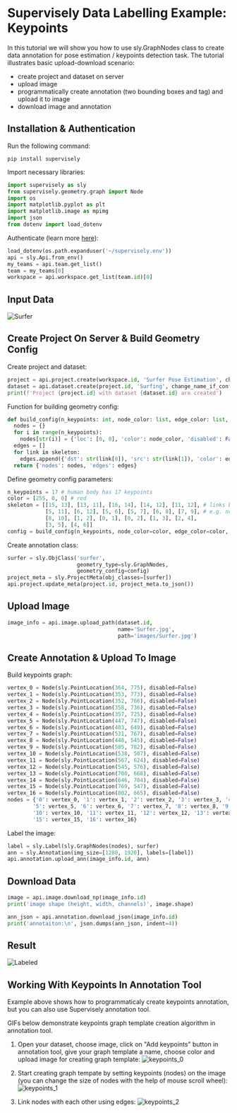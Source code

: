 # Supervisely Data Labelling Example: Keypoints

In this tutorial we will show you how to use sly.GraphNodes class to create data annotation for pose estimation / keypoints detection task. The tutorial illustrates basic upload-download scenario:

* create project and dataset on server
* upload image
* programmatically create annotation (two bounding boxes and tag) and upload it to image
* download image and annotation

## Installation & Authentication

Run the following command:
```
pip install supervisely
```

Import necessary libraries:

```python
import supervisely as sly
from supervisely.geometry.graph import Node
import os
import matplotlib.pyplot as plt
import matplotlib.image as mpimg
import json
from dotenv import load_dotenv
```

Authenticate (learn more [here](https://developer.supervise.ly/getting-started/first-steps/basics-of-authentication)):
```python
load_dotenv(os.path.expanduser('~/supervisely.env'))
api = sly.Api.from_env()
my_teams = api.team.get_list()
team = my_teams[0]
workspace = api.workspace.get_list(team.id)[0]
```

## Input Data
![Surfer](https://user-images.githubusercontent.com/91027877/211779545-83935382-b8a2-49cb-9156-3ce07f902399.jpg)

## Create Project On Server & Build Geometry Config

Create project and dataset:
```python
project = api.project.create(workspace.id, 'Surfer Pose Estimation', change_name_if_conflict=True)
dataset = api.dataset.create(project.id, 'Surfing', change_name_if_conflict=True)
print(f'Project {project.id} with dataset {dataset.id} are created')
```

Function for building geometry config:
```python
def build_config(n_keypoints: int, node_color: list, edge_color: list, skeleton: list):
  nodes = {}
  for i in range(n_keypoints):
    nodes[str(i)] = {'loc': [0, 0], 'color': node_color, 'disabled': False}
  edges = []
  for link in skeleton:
    edges.append({'dst': str(link[0]), 'src': str(link[1]), 'color': edge_color})
  return {'nodes': nodes, 'edges': edges}
```

Define geometry config parameters:
```python
n_keypoints = 17 # human body has 17 keypoints
color = [255, 0, 0] # red
skeleton = [[15, 13], [13, 11], [16, 14], [14, 12], [11, 12], # links between nodes
            [5, 11], [6, 12], [5, 6], [5, 7], [6, 8], [7, 9], # e.g. node 5 is linked to node 11
            [8, 10], [1, 2], [0, 1], [0, 2], [1, 3], [2, 4],
            [3, 5], [4, 6]]
config = build_config(n_keypoints, node_color=color, edge_color=color, skeleton=skeleton)
```

Create annotation class:
```python
surfer = sly.ObjClass('surfer',
                      geometry_type=sly.GraphNodes,
                      geometry_config=config)
project_meta = sly.ProjectMeta(obj_classes=[surfer])
api.project.update_meta(project.id, project_meta.to_json())
```

## Upload Image
```python
image_info = api.image.upload_path(dataset.id,
                                   name='Surfer.jpg',
                                   path='images/Surfer.jpg')
```
 
 ## Create Annotation & Upload To Image
 
 Build keypoints graph:
 ```python
 vertex_0 = Node(sly.PointLocation(364, 775), disabled=False)
vertex_1 = Node(sly.PointLocation(353, 773), disabled=False)
vertex_2 = Node(sly.PointLocation(352, 766), disabled=False)
vertex_3 = Node(sly.PointLocation(358, 736), disabled=False)
vertex_4 = Node(sly.PointLocation(357, 725), disabled=False)
vertex_5 = Node(sly.PointLocation(447, 747), disabled=False)
vertex_6 = Node(sly.PointLocation(403, 649), disabled=False)
vertex_7 = Node(sly.PointLocation(531, 767), disabled=False)
vertex_8 = Node(sly.PointLocation(448, 545), disabled=False)
vertex_9 = Node(sly.PointLocation(585, 782), disabled=False)
vertex_10 = Node(sly.PointLocation(538, 507), disabled=False)
vertex_11 = Node(sly.PointLocation(567, 624), disabled=False)
vertex_12 = Node(sly.PointLocation(545, 576), disabled=False)
vertex_13 = Node(sly.PointLocation(700, 668), disabled=False)
vertex_14 = Node(sly.PointLocation(646, 704), disabled=False)
vertex_15 = Node(sly.PointLocation(769, 547), disabled=False)
vertex_16 = Node(sly.PointLocation(802, 665), disabled=False)
nodes = {'0': vertex_0, '1': vertex_1, '2': vertex_2, '3': vertex_3, '4': vertex_4,
         '5': vertex_5, '6': vertex_6, '7': vertex_7, '8': vertex_8, '9': vertex_9,
         '10': vertex_10, '11': vertex_11, '12': vertex_12, '13': vertex_13, '14': vertex_14,
         '15': vertex_15, '16': vertex_16}
```
Label the image:
```python
label = sly.Label(sly.GraphNodes(nodes), surfer)
ann = sly.Annotation(img_size=[1280, 1920], labels=[label])
api.annotation.upload_ann(image_info.id, ann)
```

## Download Data

```python
image = api.image.download_np(image_info.id)
print('image shape (height, width, channels)', image.shape)

ann_json = api.annotation.download_json(image_info.id) 
print('annotaiton:\n', json.dumps(ann_json, indent=4))
```

## Result

![Labeled](https://user-images.githubusercontent.com/91027877/211782477-fa09bfbb-82b3-47ba-b86e-0187726e294f.jpg)

## Working With Keypoints In Annotation Tool

Example above shows how to programmaticaly create keypoints annotation, but you can also use Supervisely annotation tool.

GIFs below demonstrate keypoints graph template creation algorithm in annotation tool.

1. Open your dataset, choose image, click on "Add keypoints" button in annotation tool, give your graph template a name, choose color and upload image for creating graph template:
![keypoints_0](https://user-images.githubusercontent.com/91027877/212082648-72ca9cf2-0033-4aac-a1b7-211fa13030e1.gif)

2. Start creating graph tempate by setting keypoints (nodes) on the image (you can change the size of nodes with the help of mouse scroll wheel):
![keypoints_1](https://user-images.githubusercontent.com/91027877/212090976-353736f2-5d47-45ea-bc5d-a5c3756e21b0.gif)

3. Link nodes with each other using edges:
![keypoints_2](https://user-images.githubusercontent.com/91027877/212097299-f607c339-7f10-4c32-a85f-f5ff48877743.gif)



